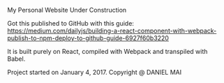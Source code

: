 My Personal Website Under Construction

Got this published to GitHub with this guide: 
https://medium.com/dailyjs/building-a-react-component-with-webpack-publish-to-npm-deploy-to-github-guide-6927f60b3220

It is built purely on React, compiled with Webpack and transpiled with Babel.

Project started on January 4, 2017.
Copyright @ DANIEL MAI
